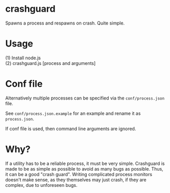 # crashguard
Spawns a process and respawns on crash. Quite simple.

# Usage
(1) Install node.js   
(2) crashguard.js [process and arguments]

# Conf file
Alternatively multiple processes can be specified via the `conf/process.json` file. 

See `conf/process.json.example` for an example and rename it as `process.json`.

If conf file is used, then command line arguments are ignored.

# Why?
If a utility has to be a reliable process, it must be very simple. Crashguard is made to be as simple as possible to avoid as many bugs as possible. Thus, it can be a good "crash guard". Writing complicated process monitors doesn't make sense, as they themselves may just crash, if they are complex, due to unforeseen bugs. 
